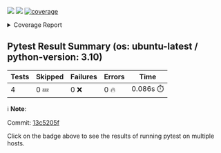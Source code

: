 [![](https://github.com/7rikazhexde/trial-test/actions/workflows/test_summary.yml/badge.svg)](https://github.com/7rikazhexde/trial-test/actions/workflows/test_summary.yml) [![](https://img.shields.io/badge/pytest_html-url-success)](https://7rikazhexde.github.io/trial-test/report_page.html)
<a href="https://github.com/7rikazhexde/trial-test/blob/13c5205f321845ceca7edc03bd9f6c90dd3d0cb7/README.md"><img alt="coverage" src="https://img.shields.io/badge/coverage-100%25-brightgreen.svg" /></a><details><summary>Coverage Report </summary><table><tr><th>File</th><th>Stmts</th><th>Miss</th><th>Cover</th><th>Missing</th></tr><tbody><tr><td><a href="https://github.com/7rikazhexde/trial-test/blob/13c5205f321845ceca7edc03bd9f6c90dd3d0cb7/__init__.py">\_\_init\_\_.py</a></td><td>0</td><td>0</td><td>100%</td><td>&nbsp;</td></tr><tr><td><a href="https://github.com/7rikazhexde/trial-test/blob/13c5205f321845ceca7edc03bd9f6c90dd3d0cb7/operations.py">operations.py</a></td><td>9</td><td>0</td><td>100%</td><td>&nbsp;</td></tr><tr><td><b>TOTAL</b></td><td><b>9</b></td><td><b>0</b></td><td><b>100%</b></td><td>&nbsp;</td></tr></tbody></table></details>

## Pytest Result Summary (os: ubuntu-latest / python-version: 3.10)
| Tests | Skipped | Failures | Errors | Time |
| ----- | ------- | -------- | -------- | ------------------ |
| 4 | 0 :zzz: | 0 :x: | 0 :fire: | 0.086s :stopwatch: |

ℹ️ **Note**:  

Commit: [13c5205f](https://github.com/7rikazhexde/trial-test/tree/13c5205f)

Click on the  badge above to see the results of running pytest on multiple hosts.
